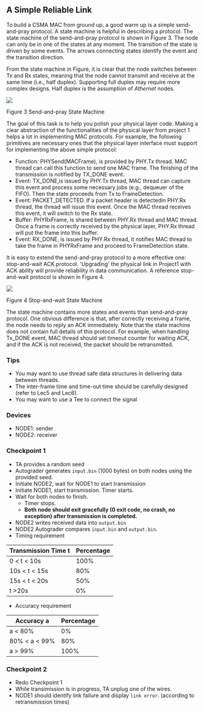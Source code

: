 ## A Simple Reliable Link

To build a CSMA MAC from ground up, a good warm up is a simple send-and-pray protocol. A state machine is helpful in describing a protocol. The state machine of the send-and-pray protocol is shown in Figure 3. The node can only be in one of the states at any moment. The transition of the state is driven by some events. The arrows connecting states identify the event and the transition direction.

From the state machine in Figure, it is clear that the node switches between Tx and Rx states, meaning that the node cannot transmit and receive at the same time (i.e., half duplex). Supporting full duplex may require more complex designs. Half duplex is the assumption of _Athernet_ nodes.

![](RackMultipart20220302-4-19oxl2x_html_35ba30d4cd80dca2.png)

Figure 3 Send-and-pray State Machine

The goal of this task is to help you polish your physical layer code. Making a clear abstraction of the functionalities of the physical layer from project 1 helps a lot in implementing MAC protocols. For example, the following primitives are necessary ones that the physical layer interface must support for implementing the above simple protocol:

- Function: PHYSend(MACFrame), is provided by PHY.Tx thread. MAC thread can call this function to send one MAC frame. The finishing of the transmission is notified by TX\_DONE event.
- Event: TX\_DONE,is issued by PHY.Tx thread, MAC thread can capture this event and process some necessary jobs (e.g., dequeuer of the FIFO). Then the state proceeds from Tx to FrameDetection.
- Event: PACKET\_DETECTED. If a packet header is detectedin PHY.Rx thread, the thread will issue this event. Once the MAC thread receives this event, it will switch to the Rx state.
- Buffer: PHYRxFrame, is shared between PHY.Rx thread and MAC thread. Once a frame is correctly received by the physical layer, PHY.Rx thread will put the frame into this buffer.
- Event: RX\_DONE, is issued by PHY.Rx thread, it notifies MAC thread to take the frame in PHYRxFrame and proceed to FrameDetection state.

It is easy to extend the send-and-pray protocol to a more effective one: stop-and-wait ACK protocol. 'Upgrading' the physical link in Project1 with ACK ability will provide reliability in data communication. A reference stop-and-wait protocol is shown in Figure 4.

![](RackMultipart20220302-4-19oxl2x_html_4baae2d3e9586ef1.png)

Figure 4 Stop-and-wait State Machine

The state machine contains more states and events than send-and-pray protocol. One obvious difference is that, after correctly receiving a frame, the node needs to reply an ACK immediately. Note that the state machine does not contain full details of this protocol. For example, when handling Tx\_DONE event, MAC thread should set timeout counter for waiting ACK, and if the ACK is not received, the packet should be retransmitted.

### Tips
- You may want to use thread safe data structures in delivering data between threads.
- The inter-frame time and time-out time should be carefully designed (refer to Lec5 and Lec6).
- You may want to use a Tee to connect the signal

### Devices
- NODE1: sender
- NODE2: receiver

### Checkpoint 1
- TA provides a random seed
- Autograder generates `input.bin` (1000 bytes) on both nodes using the provided seed.
- Initiate NODE2, wait for NODE1 to start transmission
- Initiate NODE1, start transmission. Timer starts.
- Wait for both nodes to finish.
    - Timer stops.
    - **Both node should exit gracefully (0 exit code, no crash, no exception) after transmission is completed.**
- NODE2 writes received data into `output.bin`
- NODE2 Autograder compares `input.bin` and `output.bin`.
- Timing requirement

| Transmission Time t | Percentage |
| ------------------- | ---------- |
| 0 < t < 10s         | 100%       |
| 10s < t < 15s       | 80%        |
| 15s < t < 20s       | 50%        |
| t >20s              | 0%         |

- Accuracy requirement

| Accuracy a    | Percentage |
| ------------- | ---------- |
| a < 80%       | 0%         |
| 80% < a < 99% | 80%        |
| a > 99%       | 100%       |

### Checkpoint 2
- Redo Checkpoint 1
- While transimission is in progress, TA unplug one of the wires.
- NODE1 should identify link failure and display `link error`. (according to retransmission times)
